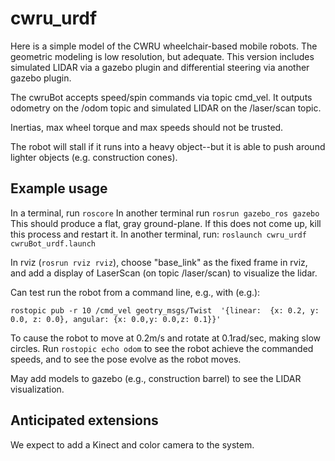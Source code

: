# cwru_urdf
Here is a simple model of the CWRU wheelchair-based mobile robots.  The geometric modeling is low resolution, but adequate.  This version includes simulated LIDAR via a gazebo plugin and differential steering via another gazebo plugin.  

The cwruBot accepts speed/spin commands via topic cmd_vel.  It outputs odometry on the /odom topic and simulated LIDAR on the /laser/scan topic.  

Inertias, max wheel torque and max speeds should not be trusted.

The robot will stall if it runs into a heavy object--but it is able to push around lighter objects (e.g. construction cones).

## Example usage
In a terminal, run `roscore`
In another terminal run 
`rosrun gazebo_ros gazebo`  
This should produce a flat, gray ground-plane.  If this does not come up, kill this process and restart it.
In another terminal, run:
 `roslaunch cwru_urdf cwruBot_urdf.launch`

In rviz (`rosrun rviz rviz`), choose "base_link" as the fixed frame in rviz, and add a display of LaserScan (on topic /laser/scan) to visualize the lidar.

Can test run the robot from a command line, e.g., with (e.g.):

`rostopic pub -r 10 /cmd_vel geotry_msgs/Twist  '{linear:  {x: 0.2, y: 0.0, z: 0.0}, angular: {x: 0.0,y: 0.0,z: 0.1}}'`

To cause the robot to move at 0.2m/s and rotate at 0.1rad/sec, making slow circles.
Run `rostopic echo odom` to see the robot achieve the commanded speeds, and to see the pose evolve as the robot moves.

May add models to gazebo (e.g., construction barrel) to see the LIDAR visualization.

## Anticipated extensions
We expect to add a Kinect and color camera to the system.
    

